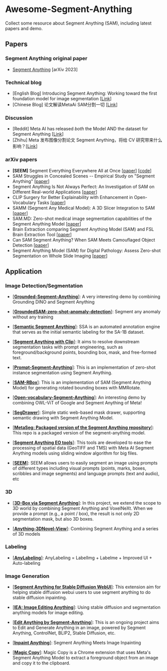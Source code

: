 # Awesome-Segment-Anything
Collect some resource about Segment Anything (SAM), including latest papers and demo.

## Papers
###  Segment Anything original paper
- [Segment Anything](https://arxiv.org/abs/2304.02643) [arXiv 2023] 

### Technical blog
- [English Blog] Introducing Segment Anything: Working toward the first foundation model for image segmentation [[Link](https://ai.facebook.com/blog/segment-anything-foundation-model-image-segmentation/)]
- [Chinese Blog] 论文解读MetaAi SAM分割一切 [[Link](https://zhuanlan.zhihu.com/p/620355474)]

### Discussion
- [Reddit] Meta AI has released *both* the Model AND the dataset for Segment Anything [[Link](https://www.reddit.com/r/singularity/comments/12cq56n/meta_ai_has_released_both_the_model_and_the/)]
- [Zhihu] Meta 发布图像分割论文 Segment Anything，将给 CV 研究带来什么影响？[[Link](https://www.zhihu.com/question/593914819)]

### arXiv papers
- **[SEEM]** Segment Everything Everywhere All at Once [[paper](https://arxiv.org/abs/2304.06718)] [[code](https://github.com/UX-Decoder/Segment-Everything-Everywhere-All-At-Once)]
- SAM Struggles in Concealed Scenes -- Empirical Study on "Segment Anything" [[paper](https://arxiv.org/abs/2304.06022)]
- Segment Anything Is Not Always Perfect: An Investigation of SAM on Different Real-world Applications [[paper](https://arxiv.org/abs/2304.05750)]
- CLIP Surgery for Better Explainability with Enhancement in Open-Vocabulary Tasks [[paper](https://arxiv.org/abs/2304.05653)]
- SAMM (Segment Any Medical Model): A 3D Slicer Integration to SAM [[paper](https://arxiv.org/abs/2304.05622)]
- SAM.MD: Zero-shot medical image segmentation capabilities of the Segment Anything Model [[paper](https://arxiv.org/abs/2304.05396)]
- Brain Extraction comparing Segment Anything Model (SAM) and FSL Brain Extraction Tool [[paper](https://arxiv.org/abs/2304.04738)]
- Can SAM Segment Anything? When SAM Meets Camouflaged Object Detection [[paper](https://arxiv.org/abs/2304.04709)]
- Segment Anything Model (SAM) for Digital Pathology: Assess Zero-shot Segmentation on Whole Slide Imaging [[paper](https://arxiv.org/abs/2304.04155)]

## Application

### Image Detection/Segmentation
- [[**Grounded-Segment-Anything**](https://github.com/IDEA-Research/Grounded-Segment-Anything)]: A very interesting demo by combining Grounding DINO and Segment Anything

- [[**GroundedSAM-zero-shot-anomaly-detection**](https://github.com/caoyunkang/GroundedSAM-zero-shot-anomaly-detection)]: Segment any anomaly without any training

- [[**Semantic Segment Anything**](https://github.com/fudan-zvg/Semantic-Segment-Anything)]: SSA is an automated annotation engine that serves as the initial semantic labeling for the SA-1B dataset.

- [[**Segment Anything with Clip**](https://github.com/Curt-Park/segment-anything-with-clip)]: It aims to resolve downstream segmentation tasks with prompt engineering, such as foreground/background points, bounding box, mask, and free-formed text.

- [[**Prompt-Segment-Anything**](https://github.com/RockeyCoss/Prompt-Segment-Anything)]: This is an implementation of zero-shot instance segmentation using Segment Anything.

- [[**SAM-RBox**](https://github.com/Li-Qingyun/sam-mmrotate)]: This is an implementation of SAM (Segment Anything Model) for generating rotated bounding boxes with MMRotate.

- [[**Open-vocabulary-Segment-Anything**](https://github.com/ngthanhtin/owlvit_segment_anything)]: An interesting demo by combining OWL-ViT of Google and Segment Anything of Meta!

- [[**SegDrawer**](https://github.com/lujiazho/SegDrawer)]: Simple static web-based mask drawer, supporting semantic drawing with Segment Anything Model.

- [[**MetaSeg: Packaged version of the Segment Anything repository**](https://github.com/kadirnar/segment-anything-video)]: This repo is a packaged version of the segment-anything model.

- [[**Segment Anything EO tools**](https://github.com/aliaksandr960/segment-anything-eo)]: This tools are developed to ease the processing of spatial data (GeoTIFF and TMS) with Meta AI Segment Anything models using sliding window algorithm for big files.

- [[**SEEM**](https://github.com/UX-Decoder/Segment-Everything-Everywhere-All-At-Once)]: SEEM allows users to easily segment an image using prompts of different types including visual prompts (points, marks, boxes, scribbles and image segments) and language prompts (text and audio), etc 


### 3D 
- [[**3D-Box via Segment Anything**](https://github.com/dvlab-research/3D-Box-Segment-Anything)]:  In this project, we extend the scope to 3D world by combining Segment Anything and VoxelNeXt. When we provide a prompt (e.g., a point / box), the result is not only 2D segmentation mask, but also 3D boxes.

- [[**Anything-3DNovel-View**](https://github.com/Anything-of-anything/Anything-3D)]: Combining Segment Anything and a series of 3D models

### Labeling
- [[**AnyLabeling**](https://github.com/vietanhdev/anylabeling)]: AnyLabeling = LabelImg + Labelme + Improved UI + Auto-labeling

### Image Generation
- [[**Segment Anything for Stable Diffusion WebUI**](https://github.com/continue-revolution/sd-webui-segment-anything)]: This extension aim for helping stable diffusion webui users to use segment anything to do stable diffusion inpainting.

- [[**IEA: Image Editing Anything**](https://github.com/feizc/IEA)]: Using stable diffusion and segmentation anything models for image editing.

- [[**Edit Anything by Segment-Anything**](https://github.com/sail-sg/EditAnything)]: This is an ongoing project aims to Edit and Generate Anything in an image, powered by Segment Anything, ControlNet, BLIP2, Stable Diffusion, etc.

- [[**Inpaint Anything**](https://github.com/geekyutao/Inpaint-Anything)]:  Segment Anything Meets Image Inpainting

- [[**Magic Copy**](https://github.com/kevmo314/magic-copy)]: Magic Copy is a Chrome extension that uses Meta's Segment Anything Model to extract a foreground object from an image and copy it to the clipboard.